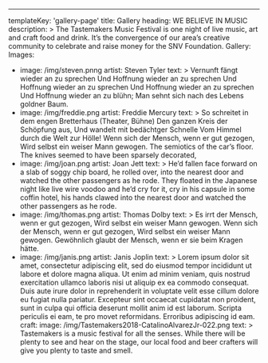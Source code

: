 ---

templateKey: 'gallery-page'
title: Gallery
heading: WE BELIEVE IN MUSIC
description: >
The Tastemakers Music Festival is one night of live music, art and craft food and drink. It’s the convergence of our area’s creative community to celebrate and raise money for the SNV Foundation.
Gallery:
Images: 
  - image: /img/steven.pnng
    artist: Steven Tyler
    text: >
      Vernunft fängt wieder an zu sprechen Und Hoffnung wieder an zu sprechen Und Hoffnung wieder an zu sprechen Und Hoffnung wieder an zu sprechen Und Hoffnung wieder an zu blühn; Man sehnt sich nach des Lebens goldner Baum.
  - image: /img/freddie.png
    artist: Freddie Mercury
    text: >
      So schreitet in dem engen Bretterhaus (Theater, Bühne) Den ganzen Kreis der Schöpfung aus, Und wandelt mit bedächtger Schnelle Vom Himmel durch die Welt zur Hölle! Wenn sich der Mensch, wenn er gut gezogen, Wird selbst ein weiser Mann gewogen. The semiotics of the car’s floor. The knives seemed to have been sparsely decorated,
  - image: /img/joan.png
    artist: Joan Jett
    text: >
      He’d fallen face forward on a slab of soggy chip board, he rolled over, into the nearest door and watched the other passengers as he rode. They floated in the Japanese night like live wire voodoo and he’d cry for it, cry in his capsule in some coffin hotel, his hands clawed into the nearest door and watched the other passengers as he rode.
  - image: /img/thomas.png
    artist: Thomas Dolby
    text: >
      Es irrt der Mensch, wenn er gut gezogen, Wird selbst ein weiser Mann gewogen. Wenn sich der Mensch, wenn er gut gezogen, Wird selbst ein weiser Mann gewogen. Gewöhnlich glaubt der Mensch, wenn er sie beim Kragen hätte.
  - image: /img/janis.png
    artist: Janis Joplin
    text: >
      Lorem ipsum dolor sit amet, consectetur adipiscing elit, sed do eiusmod tempor incididunt ut labore et dolore magna aliqua. Ut enim ad minim veniam, quis nostrud exercitation ullamco laboris nisi ut aliquip ex ea commodo consequat. Duis aute irure dolor in reprehenderit in voluptate velit esse cillum dolore eu fugiat nulla pariatur. Excepteur sint occaecat cupidatat non proident, sunt in culpa qui officia deserunt mollit anim id est laborum. Scripta periculis ei eam, te pro movet reformidans. Erroribus adipiscing id eam.
craft:
  image: /img/Tastemakers2018-CatalinoAlvarezJr-022.png
  text: >
    Tastemakers is a music festival for all the senses. While there will be plenty to see and hear on the stage, our local food and beer crafters will give you plenty to taste and smell.
